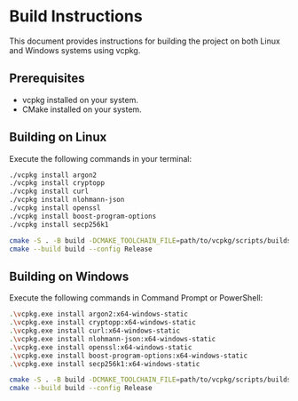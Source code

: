 # Build Instructions

This document provides instructions for building the project on both Linux and Windows systems using vcpkg.

## Prerequisites

- vcpkg installed on your system.
- CMake installed on your system.

## Building on Linux

Execute the following commands in your terminal:

```bash
./vcpkg install argon2
./vcpkg install cryptopp
./vcpkg install curl
./vcpkg install nlohmann-json
./vcpkg install openssl
./vcpkg install boost-program-options
./vcpkg install secp256k1

cmake -S . -B build -DCMAKE_TOOLCHAIN_FILE=path/to/vcpkg/scripts/buildsystems/vcpkg.cmake
cmake --build build --config Release
```

## Building on Windows

Execute the following commands in Command Prompt or PowerShell:

```bash
.\vcpkg.exe install argon2:x64-windows-static
.\vcpkg.exe install cryptopp:x64-windows-static
.\vcpkg.exe install curl:x64-windows-static
.\vcpkg.exe install nlohmann-json:x64-windows-static
.\vcpkg.exe install openssl:x64-windows-static
.\vcpkg.exe install boost-program-options:x64-windows-static
.\vcpkg.exe install secp256k1:x64-windows-static

cmake -S . -B build -DCMAKE_TOOLCHAIN_FILE=path/to/vcpkg/scripts/buildsystems/vcpkg.cmake -DVCPKG_TARGET_TRIPLET=x64-windows-static -DCMAKE_PREFIX_PATH=path/to/vcpkg/installed/x64-windows-static -DCMAKE_MSVC_RUNTIME_LIBRARY=MultiThreaded
cmake --build build --config Release
```

